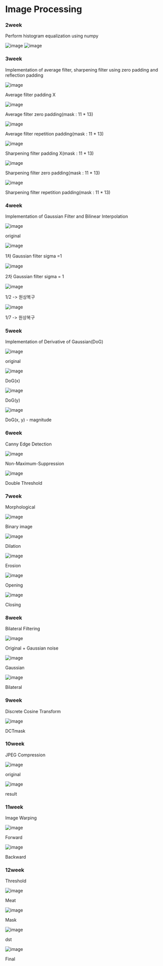 # Image Processing 

### 2week

Perform histogram equalization using numpy

![image](https://user-images.githubusercontent.com/28483545/122226957-6a40bd80-cef1-11eb-983c-6047246ad0ee.png)
![image](https://user-images.githubusercontent.com/28483545/122226969-6dd44480-cef1-11eb-9f7a-1888c92d2ff4.png)

### 3week

Implementation of average filter, sharpening filter using zero padding and reflection padding

![image](https://user-images.githubusercontent.com/28483545/122227724-1edadf00-cef2-11eb-9487-f6f7eaedd15e.png)

Average filter padding X

![image](https://user-images.githubusercontent.com/28483545/122227734-20a4a280-cef2-11eb-9b12-ee76b0a097b4.png)

Average filter zero padding(mask : 11 * 13)

![image](https://user-images.githubusercontent.com/28483545/122227740-226e6600-cef2-11eb-8d8d-542d5b870d38.png)

Average filter repetition padding(mask : 11 * 13)

![image](https://user-images.githubusercontent.com/28483545/122227751-24d0c000-cef2-11eb-9c4b-736d30afeddb.png)

Sharpening filter padding X(mask : 11 * 13)

![image](https://user-images.githubusercontent.com/28483545/122227757-2601ed00-cef2-11eb-916d-70f086f28bc7.png)

Sharpening filter zero padding(mask : 11 * 13)

![image](https://user-images.githubusercontent.com/28483545/122227762-27331a00-cef2-11eb-97a3-1639333a90b1.png)

Sharpening filter repetition padding(mask : 11 * 13)


### 4week

Implementation of Gaussian Filter and Bilinear Interpolation

![image](https://user-images.githubusercontent.com/28483545/122228141-88f38400-cef2-11eb-8dbb-691dba66f901.png)

original

![image](https://user-images.githubusercontent.com/28483545/122228149-8abd4780-cef2-11eb-8a79-92f44ecbfc65.png)

1차 Gaussian filter
sigma =1       

![image](https://user-images.githubusercontent.com/28483545/122228157-8bee7480-cef2-11eb-9bfe-ba33c60a1b34.png)

2차 Gaussian filter
sigma = 1

![image](https://user-images.githubusercontent.com/28483545/122228302-aaed0680-cef2-11eb-90b7-40245fcceba3.png)

1/2 -> 원상복구                  

![image](https://user-images.githubusercontent.com/28483545/122228313-ac1e3380-cef2-11eb-84cf-5a24089fd0be.png)

 1/7 -> 원상복구

### 5week

Implementation of Derivative of Gaussian(DoG)

![image](https://user-images.githubusercontent.com/28483545/122228141-88f38400-cef2-11eb-8dbb-691dba66f901.png)

original

![image](https://user-images.githubusercontent.com/28483545/122228457-d243d380-cef2-11eb-869c-902f92a333ac.png)

DoG(x)

![image](https://user-images.githubusercontent.com/28483545/122228466-d40d9700-cef2-11eb-88d5-dddcff67932f.png)

DoG(y)

![image](https://user-images.githubusercontent.com/28483545/122228469-d53ec400-cef2-11eb-9e3b-c4b4b69f1867.png)

DoG(x, y) - magnitude

### 6week

Canny Edge Detection

![image](https://user-images.githubusercontent.com/28483545/122417729-aabd3b80-cfc4-11eb-902d-e105fb3b4fb3.png)

Non-Maximum-Suppression

![image](https://user-images.githubusercontent.com/28483545/122417762-b1e44980-cfc4-11eb-9837-e50b1360a77a.png)

Double Threshold

### 7week

Morphological

![image](https://user-images.githubusercontent.com/28483545/122420779-e1945100-cfc6-11eb-9e37-250c7ea57dd8.png)

Binary image

![image](https://user-images.githubusercontent.com/28483545/122420795-e6590500-cfc6-11eb-854a-709e56c0cad9.png)

Dilation

![image](https://user-images.githubusercontent.com/28483545/122420811-e953f580-cfc6-11eb-958f-78482b1d096d.png)

Erosion

![image](https://user-images.githubusercontent.com/28483545/122420885-f53fb780-cfc6-11eb-92c1-604badf70f76.png)

Opening

![image](https://user-images.githubusercontent.com/28483545/122420897-f7a21180-cfc6-11eb-9ff4-1e42710bb1bf.png)

Closing

### 8week

Bilateral Filtering

![image](https://user-images.githubusercontent.com/28483545/122418775-6b431f00-cfc5-11eb-8e99-d017fa768271.png)

Original + Gaussian noise

![image](https://user-images.githubusercontent.com/28483545/122418795-6f6f3c80-cfc5-11eb-973b-f72d68ae9051.png)

Gaussian

![image](https://user-images.githubusercontent.com/28483545/122418815-7302c380-cfc5-11eb-96da-a40bb19fbed5.png)

Bilateral

### 9week

Discrete Cosine Transform

![image](https://user-images.githubusercontent.com/28483545/122419007-962d7300-cfc5-11eb-9ebd-f6cf2a454928.png)

DCTmask

### 10week

JPEG Compression

![image](https://user-images.githubusercontent.com/28483545/122419209-b78e5f00-cfc5-11eb-92ee-0220b943460c.png)

original

![image](https://user-images.githubusercontent.com/28483545/122419233-b9f0b900-cfc5-11eb-9fd6-311c541f22c7.png)

result

### 11week

Image Warping

![image](https://user-images.githubusercontent.com/28483545/122419682-0f2cca80-cfc6-11eb-8f12-4ad317bb4de5.png)

Forward

![image](https://user-images.githubusercontent.com/28483545/122419689-10f68e00-cfc6-11eb-8d6f-77414e2dc24d.png)

Backward

### 12week

Threshold

![image](https://user-images.githubusercontent.com/28483545/122419837-2f5c8980-cfc6-11eb-89cc-74a7c3460e08.png)

Meat

![image](https://user-images.githubusercontent.com/28483545/122419864-34213d80-cfc6-11eb-832b-06b037a59520.png)

Mask

![image](https://user-images.githubusercontent.com/28483545/122419892-38e5f180-cfc6-11eb-9c3c-37361a0b9881.png)

dst

![image](https://user-images.githubusercontent.com/28483545/122419917-3daaa580-cfc6-11eb-8775-9fa3e876d740.png)

Final
